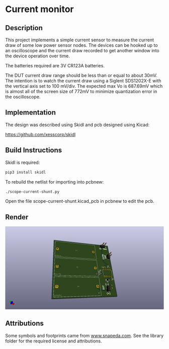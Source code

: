 # Current monitor

## Description

This project implements a simple current sensor to measure the current draw of
some low power sensor nodes. The devices can be hooked up to an oscilloscope
and the current draw recorded to get another window into the device operation
over time.

The batteries required are 3V CR123A batteries.

The DUT current draw range should be less than or equal to about 30mV.  The
intention is to watch the current draw using a Siglent SDS1202X-E with the
vertical axis set to 100 mV/div. The expected max Vo is 687.69mV which is
almost all of the screen size of 772mV to minimize quantization error in the
oscilloscope.

## Implementation

The design was described using Skidl and pcb designed using Kicad:

https://github.com/xesscorp/skidl

## Build Instructions

Skidl is required:

```bash
pip3 install skidl
```

To rebuild the netlist for importing into pcbnew:

```bash
./scope-current-shunt.py
```

Open the file scope-current-shunt.kicad_pcb in pcbnew to edit the pcb.

## Render

![render](images/render.png)

## Attributions

Some symbols and footprints  came from www.snapeda.com. See the library folder for the required
license and attributions.
